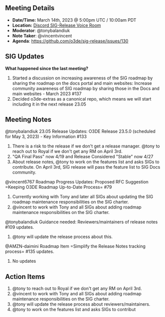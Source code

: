 ## Meeting Details

- **Date/Time:** March 14th, 2023 @ 5:00pm UTC / 10:00am PDT
- **Location:** [Discord SIG-Release Voice Room](https://discord.gg/Z2bzwCRJEz)
- **Moderator**: @tonybalandiuk
- **Note Taker**: @vincentvincent
- **Agenda**: https://github.com/o3de/sig-release/issues/130

## SIG Updates
**What happened since the last meeting?**
1. Started a discussion on increasing awareness of the SIG roadmap by sharing the roadmap on the docs portal and main websites: Increase community awareness of SIG roadmap by sharing those in the Docs and main websites - March 2023 #137
2. Decided o3de-extras as a canonical repo, which means we will start including it in the next release 23.05

## Meeting Notes
@tonybalandiuk 23.05 Release Updates: O3DE Release 23.5.0 (scheduled for May 3, 2023) - Key Information #133
1. There is a risk to the release if we don't get a release manager. @tony to reach out to Royal if we don't get any RM on April 3rd.
2. "QA Final Pass" now 4/19 and Release Considered "Stable" now 4/27
3. About release notes, @tony to work on the features list and asks SIGs to contribute. On April 3rd, SIG release will pass the feature list to SIG Docs community.

@vincent6767 Roadmap Progress Updates: Proposed RFC Suggestion =Keeping O3DE Roadmap Up-to-Date Process= #79
1. Currently working with Tony and later all SIGs about updating the SIG roadmap maintenance responsibilities on the SIG charter.
2. @vincent to work with Tony and all SIGs about adding roadmap maintenance responsibilities on the SIG charter.

@tonybalandiuk Guidance needed: Reviewers/maintainers of release notes #109 updates.
1. @tony will update the release process about this.

@AMZN-daimini Roadmap Item =Simplify the Release Notes tracking process= #135 updates.
1. No updates

## Action Items
1. @tony to reach out to Royal if we don't get any RM on April 3rd.
2. @vincent to work with Tony and all SIGs about adding roadmap maintenance responsibilities on the SIG charter.
3. @tony will update the release process about reviewers/maintainers.
4. @tony to work on the features list and asks SIGs to contribut
